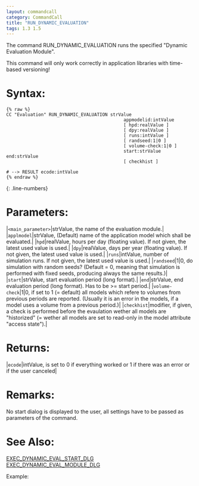 ```yaml
---
layout: commandcall
category: CommandCall
title: "RUN_DYNAMIC_EVALUATION"
tags: 1.3 1.5
---
```


The command RUN_DYNAMIC_EVALUATION runs the specified "Dynamic Evaluation Module".

This command will only work correctly in application libraries with time-based versioning!

# Syntax:  

```adoscript
{% raw %}
CC "Evaluation" RUN_DYNAMIC_EVALUATION strValue
											appmodelid:intValue
											[ hpd:realValue ]
											[ dpy:realValue ]
											[ runs:intValue ]
											[ randseed:1|0 ]
											[ volume-check:1|0 ]
											start:strValue end:strValue
											[ checkhist ]

# --> RESULT ecode:intValue
{% endraw %}
```
{: .line-numbers}

# Parameters:  

|`<main_parameter>`|strValue, the name of the evaluation module.|
|`applmodel`|strValue, (Default) name of the application model which shall be evaluated.|
|`hpd`|realValue, hours per day (floating value). If not given, the latest used value is used.|
|`dpy`|realValue, days per year (floating value). If not given, the latest used value is used.|
|`runs`|intValue, number of simulation runs. If not given, the latest used value is used.|
|`randseed`|1|0, do simulation with random seeds? (Default = 0, meaning that simulation is performed with fixed seeds, producing always the same results.)|
|`start`|strValue, start evaluation period (long format).|
|`end`|strValue, end evaluation period (long format). Has to be &gt;= start period.|
|`volume-check`|1|0, if set to 1 (= default) all models which refere to volumes from previous periods are reported. (Usually it is an error in the models, if a model uses a volume from a previous period.)|
|`checkhist`|modifier, if given, a check is performed before the evaulation wether all models are "historized" (= wether all models are set to read-only in the model attribute "access state").|

# Returns:  

|`ecode`|intValue, is set to 0 if everything worked or 1 if there was an error or if the user canceled|

# Remarks:

No start dialog is displayed to the user, all settings have to be passed as parameters of the command.

# See Also:  

[EXEC_DYNAMIC_EVAL_START_DLG](exec_dynamic_eval_start_dlg.html "EXEC_DYNAMIC_EVAL_START_DLG")  
[EXEC_DYNAMIC_EVAL_MODULE_DLG](exec_dynamic_eval_module_dlg.html "EXEC_DYNAMIC_EVAL_MODULE_DLG")  


Example:


